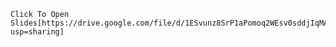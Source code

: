 

    Click To Open Slides[https://drive.google.com/file/d/1ESvunz8SrP1aPomoq2WEsv0sddjIqMAu/view?usp=sharing]
    
    
